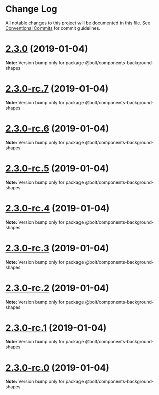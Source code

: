 # Change Log

All notable changes to this project will be documented in this file.
See [Conventional Commits](https://conventionalcommits.org) for commit guidelines.

# [2.3.0](https://github.com/bolt-design-system/bolt/tree/master/packages/components/bolt-background-shapes/compare/v2.3.0-rc.7...v2.3.0) (2019-01-04)

**Note:** Version bump only for package @bolt/components-background-shapes





# [2.3.0-rc.7](https://github.com/bolt-design-system/bolt/tree/master/packages/components/bolt-background-shapes/compare/v2.3.0-rc.6...v2.3.0-rc.7) (2019-01-04)

**Note:** Version bump only for package @bolt/components-background-shapes





# [2.3.0-rc.6](https://github.com/bolt-design-system/bolt/tree/master/packages/components/bolt-background-shapes/compare/v2.3.0-rc.5...v2.3.0-rc.6) (2019-01-04)

**Note:** Version bump only for package @bolt/components-background-shapes





# [2.3.0-rc.5](https://github.com/bolt-design-system/bolt/tree/master/packages/components/bolt-background-shapes/compare/v2.3.0-rc.4...v2.3.0-rc.5) (2019-01-04)

**Note:** Version bump only for package @bolt/components-background-shapes





# [2.3.0-rc.4](https://github.com/bolt-design-system/bolt/tree/master/packages/components/bolt-background-shapes/compare/v2.3.0-rc.3...v2.3.0-rc.4) (2019-01-04)

**Note:** Version bump only for package @bolt/components-background-shapes





# [2.3.0-rc.3](https://github.com/bolt-design-system/bolt/tree/master/packages/components/bolt-background-shapes/compare/v2.3.0-rc.2...v2.3.0-rc.3) (2019-01-04)

**Note:** Version bump only for package @bolt/components-background-shapes





# [2.3.0-rc.2](https://github.com/bolt-design-system/bolt/tree/master/packages/components/bolt-background-shapes/compare/v2.3.0-rc.1...v2.3.0-rc.2) (2019-01-04)

**Note:** Version bump only for package @bolt/components-background-shapes





# [2.3.0-rc.1](https://github.com/bolt-design-system/bolt/tree/master/packages/components/bolt-background-shapes/compare/vv2.3.0-rc.0...v2.3.0-rc.1) (2019-01-04)

**Note:** Version bump only for package @bolt/components-background-shapes





# [2.3.0-rc.0](https://github.com/bolt-design-system/bolt/tree/master/packages/components/bolt-background-shapes/compare/v2.2.1...v2.3.0-rc.0) (2019-01-04)

**Note:** Version bump only for package @bolt/components-background-shapes
